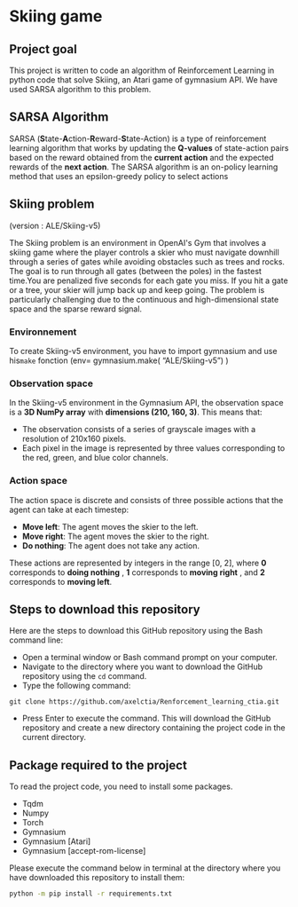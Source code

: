 # Skiing game 

## Project goal

This project is written to code an algorithm of Reinforcement Learning in python code that solve Skiing, an Atari game of gymnasium API. We have used SARSA algorithm to this problem.

## SARSA Algorithm

SARSA (**S**tate-**A**ction-**R**eward-**S**tate-Action) is a type of reinforcement learning algorithm that works by updating the **Q-values** of state-action pairs based on the reward obtained from the **current action** and the expected rewards of the **next action**. The SARSA algorithm is an on-policy learning method that uses an epsilon-greedy policy to select actions

## Skiing problem

(version : ALE/Skiing-v5) 

The Skiing problem is an environment in OpenAI's Gym that involves a skiing game where the player controls a skier who must navigate downhill through a series of gates while avoiding obstacles such as trees and rocks. The goal is to run through all gates (between the poles) in the fastest time.You are penalized five seconds for each gate you miss. If you hit a gate or a tree, your skier will jump back up and keep going. The problem is particularly challenging due to the continuous and high-dimensional state space and the sparse reward signal.

### Environnement

To create Skiing-v5 environment, you have to import gymnasium and use his`make` fonction (env= gymnasium.make( “ALE/Skiing-v5”) )

### Observation space

In the Skiing-v5 environment in the Gymnasium API, the observation space is a **3D NumPy array** with **dimensions (210, 160, 3)**. This means that:

- The observation consists of a series of grayscale images with a resolution of 210x160 pixels.
- Each pixel in the image is represented by three values corresponding to the red, green, and blue color channels.

### Action space

The action space is discrete and consists of three possible actions that the agent can take at each timestep:

- **Move left**: The agent moves the skier to the left.
- **Move right**: The agent moves the skier to the right.
- **Do nothing**: The agent does not take any action.

These actions are represented by integers in the range [0, 2], where **0** corresponds to **doing nothing** , **1** corresponds to **moving right** , and **2** corresponds  to **moving left**.

## Steps to download this repository

Here are the steps to download this GitHub repository using the Bash command line:

 * Open a terminal window or Bash command prompt on your computer.
 * Navigate to the directory where you want to download the GitHub repository using the `cd` command.
 * Type the following command:

```
git clone https://github.com/axelctia/Renforcement_learning_ctia.git
```
 * Press Enter to execute the command. This will download the GitHub repository and create a new directory containing the project code in the current directory.

## Package required to the project
To read the project code, you need to install some packages.
 * Tqdm
 * Numpy
 * Torch
 * Gymnasium
 * Gymnasium [Atari]
 * Gymnasium [accept-rom-license]

Please execute the command below in terminal at the directory where you have downloaded this repository to install them:

```bash
python -m pip install -r requirements.txt
```
